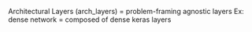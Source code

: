 Architectural Layers (arch_layers) = problem-framing agnostic layers
Ex: dense network = composed of dense keras layers